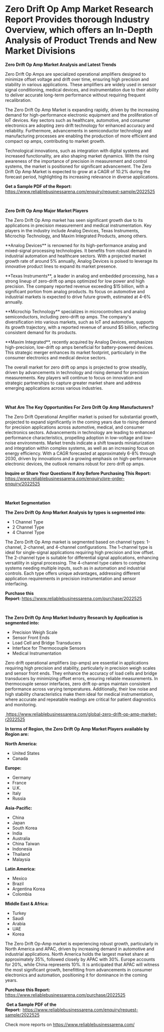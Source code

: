 <p><h1>Zero Drift Op Amp Market Research Report Provides thorough Industry Overview, which offers an In-Depth Analysis of Product Trends and New Market Divisions</h1></p><p><strong>Zero Drift Op Amp Market Analysis and Latest Trends</strong></p>
<p><p>Zero Drift Op Amps are specialized operational amplifiers designed to minimize offset voltage and drift over time, ensuring high precision and stability in various applications. These amplifiers are widely used in sensor signal conditioning, medical devices, and instrumentation due to their ability to deliver accurate long-term performance without requiring frequent recalibration.</p><p>The Zero Drift Op Amp Market is expanding rapidly, driven by the increasing demand for high-performance electronic equipment and the proliferation of IoT devices. Key sectors such as healthcare, automotive, and consumer electronics are adopting zero drift technology for enhanced accuracy and reliability. Furthermore, advancements in semiconductor technology and manufacturing processes are enabling the production of more efficient and compact op amps, contributing to market growth.</p><p>Technological innovations, such as integration with digital systems and increased functionality, are also shaping market dynamics. With the rising awareness of the importance of precision in measurement and control systems, the market is positioned for significant advancement. The Zero Drift Op Amp Market is expected to grow at a CAGR of 10.2% during the forecast period, highlighting its increasing relevance in diverse applications.</p></p>
<p><strong>Get a Sample PDF of the Report:&nbsp;</strong> <a href="https://www.reliablebusinessarena.com/enquiry/request-sample/2022525?utm_campaign=3498&utm_medium=2&utm_source=Github&utm_content=ia&utm_term=06042025&utm_id=zero-drift-op-amp">https://www.reliablebusinessarena.com/enquiry/request-sample/2022525</a></p>
<p>&nbsp;</p>
<p><strong>Zero Drift Op Amp Major Market Players</strong></p>
<p><p>The Zero Drift Op Amp market has seen significant growth due to its applications in precision measurement and medical instrumentation. Key players in the industry include Analog Devices, Texas Instruments, Microchip Technology, and Maxim Integrated Products, among others.</p><p>**Analog Devices** is renowned for its high-performance analog and mixed-signal processing technologies. It benefits from robust demand in industrial automation and healthcare sectors. With a projected market growth rate of around 5% annually, Analog Devices is poised to leverage its innovative product lines to expand its market presence.</p><p>**Texas Instruments**, a leader in analog and embedded processing, has a strong lineup of zero-drift op amps optimized for low power and high precision. The company reported revenue exceeding $15 billion, with a significant portion from analog products. Its focus on automotive and industrial markets is expected to drive future growth, estimated at 4-6% annually.</p><p>**Microchip Technology** specializes in microcontrollers and analog semiconductors, including zero-drift op amps. The company's diversification into various markets, such as IoT and automotive, supports its growth trajectory, with a reported revenue of around $5 billion, reflecting consistent demand for its products.</p><p>**Maxim Integrated**, recently acquired by Analog Devices, emphasizes high-precision, low-drift op amps beneficial for battery-powered devices. This strategic merger enhances its market footprint, particularly in the consumer electronics and medical device sectors.</p><p>The overall market for zero drift op amps is projected to grow steadily, driven by advancements in technology and rising demand for precision measurements. Key players will continue to focus on innovation and strategic partnerships to capture greater market share and address emerging applications across various industries.</p></p>
<p>&nbsp;</p>
<p><strong>What Are The Key Opportunities For Zero Drift Op Amp Manufacturers?</strong></p>
<p><p>The Zero Drift Operational Amplifier market is poised for substantial growth, projected to expand significantly in the coming years due to rising demand for precision applications across automotive, medical, and consumer electronics sectors. Advancements in technology are leading to enhanced performance characteristics, propelling adoption in low-voltage and low-noise environments. Market trends indicate a shift towards miniaturization and integration within complex systems, as well as an increasing focus on energy efficiency. With a CAGR forecasted at approximately 6-8% through 2030, driven by innovations and a growing emphasis on high-performance electronic devices, the outlook remains robust for zero drift op amps.</p></p>
<p><strong>Inquire or Share Your Questions If Any Before Purchasing This Report:</strong> <a href="https://www.reliablebusinessarena.com/enquiry/pre-order-enquiry/2022525?utm_campaign=3498&utm_medium=2&utm_source=Github&utm_content=ia&utm_term=06042025&utm_id=zero-drift-op-amp">https://www.reliablebusinessarena.com/enquiry/pre-order-enquiry/2022525</a></p>
<p>&nbsp;</p>
<p><strong>Market Segmentation</strong></p>
<p><strong>The Zero Drift Op Amp Market Analysis by types is segmented into:</strong></p>
<p><ul><li>1 Channel Type</li><li>2 Channel Type</li><li>4 Channel Type</li></ul></p>
<p><p>The Zero Drift Op Amp market is segmented based on channel types: 1-channel, 2-channel, and 4-channel configurations. The 1-channel type is ideal for single-signal applications requiring high precision and low offset. The 2-channel type is suitable for differential signal applications, enhancing versatility in signal processing. The 4-channel type caters to complex systems needing multiple inputs, such as in automation and industrial controls. Each type offers unique advantages, addressing different application requirements in precision instrumentation and sensor interfacing.</p></p>
<p><strong>Purchase this Report:&nbsp;</strong><a href="https://www.reliablebusinessarena.com/purchase/2022525?utm_campaign=3498&utm_medium=2&utm_source=Github&utm_content=ia&utm_term=06042025&utm_id=zero-drift-op-amp">https://www.reliablebusinessarena.com/purchase/2022525</a></p>
<p>&nbsp;</p>
<p><strong>The Zero Drift Op Amp Market Industry Research by Application is segmented into:</strong></p>
<p><ul><li>Precision Weigh Scale</li><li>Sensor Front Ends</li><li>Load Cell and Bridge Transducers</li><li>Interface for Thermocouple Sensors</li><li>Medical Instrumentation</li></ul></p>
<p><p>Zero drift operational amplifiers (op-amps) are essential in applications requiring high precision and stability, particularly in precision weigh scales and sensor front ends. They enhance the accuracy of load cells and bridge transducers by minimizing offset errors, ensuring reliable measurements. In thermocouple sensor interfaces, zero drift op-amps maintain consistent performance across varying temperatures. Additionally, their low noise and high stability characteristics make them ideal for medical instrumentation, where accurate and repeatable readings are critical for patient diagnostics and monitoring.</p></p>
<p><a href="https://www.reliablebusinessarena.com/global-zero-drift-op-amp-market-r2022525?utm_campaign=3498&utm_medium=2&utm_source=Github&utm_content=ia&utm_term=06042025&utm_id=zero-drift-op-amp">&nbsp;https://www.reliablebusinessarena.com/global-zero-drift-op-amp-market-r2022525</a></p>
<p><strong>In terms of Region, the Zero Drift Op Amp Market Players available by Region are:</strong></p>
<p>
    <p> <strong> North America: </strong>
        <ul>
            <li>United States</li>
            <li>Canada</li>
        </ul>
        </p> 
    <p> <strong> Europe: </strong>
        <ul>
            <li>Germany</li>
            <li>France</li>
            <li>U.K.</li>
            <li>Italy</li>
            <li>Russia</li>
        </ul>
        </p> 
    <p> <strong> Asia-Pacific: </strong>
        <ul>
            <li>China</li>
            <li>Japan</li>
            <li>South Korea</li>
            <li>India</li>
            <li>Australia</li>
            <li>China Taiwan</li>
            <li>Indonesia</li>
            <li>Thailand</li>
            <li>Malaysia</li>
        </ul>
        </p> 
    <p> <strong> Latin America: </strong>
        <ul>
            <li>Mexico</li>
            <li>Brazil</li>
            <li>Argentina Korea</li>
            <li>Colombia</li>
        </ul>
        </p> 
    <p> <strong> Middle East & Africa: </strong>
        <ul>
            <li>Turkey</li>
            <li>Saudi</li>
            <li>Arabia</li>
            <li>UAE</li>
            <li>Korea</li>
        </ul>
    </p>
    </p>
<p><p>The Zero Drift Op-Amp market is experiencing robust growth, particularly in North America and APAC, driven by increasing demand in automotive and industrial applications. North America holds the largest market share at approximately 35%, followed closely by APAC with 30%. Europe accounts for 20%, while China represents 10%. It is anticipated that APAC will witness the most significant growth, benefitting from advancements in consumer electronics and automation, positioning it for dominance in the coming years.</p></p>
<p><strong>Purchase this Report: </strong><a href="https://www.reliablebusinessarena.com/purchase/2022525?utm_campaign=3498&utm_medium=2&utm_source=Github&utm_content=ia&utm_term=06042025&utm_id=zero-drift-op-amp">https://www.reliablebusinessarena.com/purchase/2022525</a></p>
<p>&nbsp;<strong>Get a Sample PDF of the Report:&nbsp;&nbsp;</strong><a href="https://www.reliablebusinessarena.com/enquiry/request-sample/2022525?utm_campaign=3498&utm_medium=2&utm_source=Github&utm_content=ia&utm_term=06042025&utm_id=zero-drift-op-amp">https://www.reliablebusinessarena.com/enquiry/request-sample/2022525</a></p>
<p><strong></strong></p>
<p>Check more reports on <a href="https://www.reliablebusinessarena.com/?utm_campaign=3498&utm_medium=2&utm_source=Github&utm_content=ia&utm_term=06042025&utm_id=zero-drift-op-amp">https://www.reliablebusinessarena.com/</a></p>